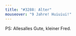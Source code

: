 ```yaml
---
title: "#3288: Alter"
mouseover: "9 Jahre! Huiuiui!"
---
```


PS:
Allesalles Gute, kleiner Fred. 
<img src="http://www.fonflatter.de/wp-includes/images/smilies/herz.png" alt="" />

